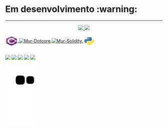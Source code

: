 <h1> Em desenvolvimento :warning: </h1>

----------------------------------------------------------------------------

<div align="center">
  <a href="https://github.com/muriloolegini">
  <img height="180em" src="https://github-readme-stats.vercel.app/api?username=muriloolegini&show_icons=true&theme=dark&include_all_commits=true&count_private=true"/>
  <img height="180em" src="https://github-readme-stats.vercel.app/api/top-langs/?username=muriloolegini&layout=compact&langs_count=7&theme=dark"/>
</div>

 <div style="display: inline_block"><br>
   <img align="center" alt="Mur-Csharp" height="30" width="40" src="https://raw.githubusercontent.com/devicons/devicon/master/icons/csharp/csharp-original.svg">
   <img align="center" alt="Mur-Dotcore" height="30" width="40" src="https://cdn.jsdelivr.net/gh/devicons/devicon/icons/dotnetcore/dotnetcore-original.svg" />
   <img align="center" alt="Mur-Solidity" height="30" width="40" src="https://cdn.jsdelivr.net/gh/devicons/devicon/icons/solidity/solidity-original.svg">          
   <img align="center" alt="Mur-Python" height="30" width="40" src="https://raw.githubusercontent.com/devicons/devicon/master/icons/python/python-original.svg">
</div>
  
  ##

<div> 
 	<a href = "mailto:muriloolegini@outlook.com"><img src="https://img.shields.io/badge/Microsoft_Outlook-0078D4?style=for-the-badge&logo=microsoft-outlook&logoColor=white" target="_blank"></a>
  <a href = "https://teams.live.com/_?utm_source=OfficeWeb#/conversations/?ctx=chat"> <img src="https://img.shields.io/badge/Microsoft_Teams-6264A7?style=for-the-badge&logo=microsoft-teams&logoColor=white" target="_blank"></a>
  <a href="https://www.linkedin.com/in/murilo-olegini-pcd-0b9815a7/" target="_blank"><img src="https://img.shields.io/badge/-LinkedIn-%230077B5?style=for-the-badge&logo=linkedin&logoColor=white" target="_blank"></a> 
  <a href="https://www.instagram.com/muriloolegini/" target="_blank"><img src="https://img.shields.io/badge/-Instagram-%23E4405F?style=for-the-badge&logo=instagram&logoColor=white" target="_blank"></a>
  <a href="https://t.me/MuriloOlegini"><img src="https://img.shields.io/badge/Telegram-2CA5E0?style=for-the-badge&logo=telegram&logoColor=white" target="_blank"></a>
 
  ![Snake animation](https://github.com/rafaballerini/rafaballerini/blob/output/github-contribution-grid-snake.svg)
 
</div>
